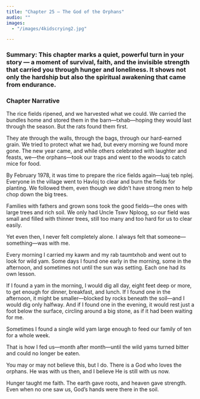 ```yaml
---
title: "Chapter 25 — The God of the Orphans"
audio: ""
images:
  - "/images/4kidscrying2.jpg"

---
```


### Summary: This chapter marks a quiet, powerful turn in your story — a moment of survival, faith, and the invisible strength that carried you through hunger and loneliness. It shows not only the hardship but also the spiritual awakening that came from endurance.

### Chapter Narrative

The rice fields ripened, and we harvested what we could. We carried the bundles home and stored them in the barn—txhab—hoping they would last through the season. But the rats found them first.

They ate through the walls, through the bags, through our hard-earned grain. We tried to protect what we had, but every morning we found more gone. The new year came, and while others celebrated with laughter and feasts, we—the orphans—took our traps and went to the woods to catch mice for food.

By February 1978, it was time to prepare the rice fields again—luaj teb nplej.
Everyone in the village went to Havloj to clear and burn the fields for planting. We followed them, even though we didn’t have strong men to help chop down the big trees.

Families with fathers and grown sons took the good fields—the ones with large trees and rich soil. We only had Uncle Tswv Nploog, so our field was small and filled with thinner trees, still too many and too hard for us to clear easily.

Yet even then, I never felt completely alone. I always felt that someone—something—was with me.

Every morning I carried my kawm and my rab taumtxhob and went out to look for wild yam. Some days I found one early in the morning, some in the afternoon, and sometimes not until the sun was setting. Each one had its own lesson.

If I found a yam in the morning, I would dig all day, eight feet deep or more, to get enough for dinner, breakfast, and lunch. If I found one in the afternoon, it might be smaller—blocked by rocks beneath the soil—and I would dig only halfway. And if I found one in the evening, it would rest just a foot below the surface, circling around a big stone, as if it had been waiting for me.

Sometimes I found a single wild yam large enough to feed our family of ten for a whole week.

That is how I fed us—month after month—until the wild yams turned bitter and could no longer be eaten.

You may or may not believe this, but I do.
There is a God who loves the orphans.
He was with us then,
and I believe He is still with us now.

Hunger taught me faith. The earth gave roots, and heaven gave strength.
Even when no one saw us, God’s hands were there in the soil.